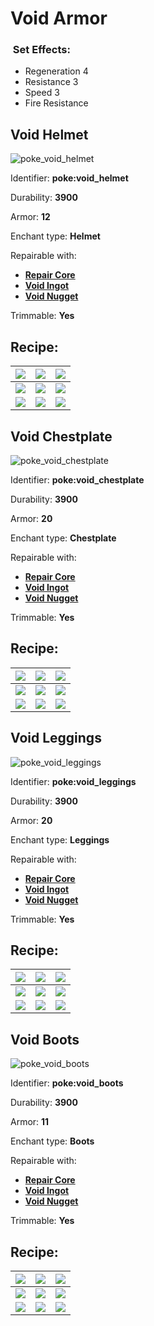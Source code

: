 # Void Armor

### <img src="https://github.com/user-attachments/assets/53329be8-f7e5-4c01-b7e4-a27b567c7998" alt="" data-size="line"> Set Effects:

* Regeneration 4
* Resistance 3
* Speed 3
* Fire Resistance

## Void Helmet

![poke\_void\_helmet](https://github.com/ItsMePok/PFE/assets/136857747/cbd58e5a-ad36-48ba-8548-94f9c2251aa6)

Identifier: **poke:void\_helmet**

Durability: **3900**

Armor: **12**

Enchant type: **Helmet**

Repairable with:

* [**Repair Core**](https://pfewiki.gitbook.io/home/items/cores/repair-core)
* [**Void Ingot**](https://pfewiki.gitbook.io/home/items/ingots/void-ingot)
* [**Void Nugget**](https://pfewiki.gitbook.io/home/items/nuggets/void-nugget)

Trimmable: **Yes**

## Recipe:

| [![](https://github.com/user-attachments/assets/98e8e0e5-c086-4e51-b3a8-220d76d43a96)](https://github.com/ItsMePok/PFE/wiki/Void-Block) | [![](https://github.com/user-attachments/assets/98e8e0e5-c086-4e51-b3a8-220d76d43a96)](https://github.com/ItsMePok/PFE/wiki/Void-Block)                         | [![](https://github.com/user-attachments/assets/98e8e0e5-c086-4e51-b3a8-220d76d43a96)](https://github.com/ItsMePok/PFE/wiki/Void-Block) |
| --------------------------------------------------------------------------------------------------------------------------------------- | --------------------------------------------------------------------------------------------------------------------------------------------------------------- | --------------------------------------------------------------------------------------------------------------------------------------- |
| [![](https://github.com/user-attachments/assets/98e8e0e5-c086-4e51-b3a8-220d76d43a96)](https://github.com/ItsMePok/PFE/wiki/Void-Block) | [![](https://github.com/ItsMePok/PFE/assets/136857747/31a3075a-f2ec-4825-8333-e93509fcc6ca)](https://github.com/ItsMePok/PFE/wiki/Platinum-Upgrade-Core)        | [![](https://github.com/user-attachments/assets/98e8e0e5-c086-4e51-b3a8-220d76d43a96)](https://github.com/ItsMePok/PFE/wiki/Void-Block) |
| [![](https://github.com/user-attachments/assets/98e8e0e5-c086-4e51-b3a8-220d76d43a96)](https://github.com/ItsMePok/PFE/wiki/Void-Block) | [![](https://github.com/ItsMePok/PFE/assets/136857747/b3cd0709-a33b-48e0-96c6-38cef9021655)](https://github.com/ItsMePok/PFE/wiki/Demonic-Armor#demonic-helmet) | [![](https://github.com/user-attachments/assets/98e8e0e5-c086-4e51-b3a8-220d76d43a96)](https://github.com/ItsMePok/PFE/wiki/Void-Block) |

## Void Chestplate

![poke\_void\_chestplate](https://github.com/ItsMePok/PFE/assets/136857747/ad3b350f-0344-45a7-9b6e-b52c7e649b29)

Identifier: **poke:void\_chestplate**

Durability: **3900**

Armor: **20**

Enchant type: **Chestplate**

Repairable with:

* [**Repair Core**](https://pfewiki.gitbook.io/home/items/cores/repair-core)
* [**Void Ingot**](https://pfewiki.gitbook.io/home/items/ingots/void-ingot)
* [**Void Nugget**](https://pfewiki.gitbook.io/home/items/nuggets/void-nugget)

Trimmable: **Yes**

## Recipe:

| [![](https://github.com/user-attachments/assets/98e8e0e5-c086-4e51-b3a8-220d76d43a96)](https://github.com/ItsMePok/PFE/wiki/Void-Block) | [![](https://github.com/user-attachments/assets/98e8e0e5-c086-4e51-b3a8-220d76d43a96)](https://github.com/ItsMePok/PFE/wiki/Void-Block)                             | [![](https://github.com/user-attachments/assets/98e8e0e5-c086-4e51-b3a8-220d76d43a96)](https://github.com/ItsMePok/PFE/wiki/Void-Block) |
| --------------------------------------------------------------------------------------------------------------------------------------- | ------------------------------------------------------------------------------------------------------------------------------------------------------------------- | --------------------------------------------------------------------------------------------------------------------------------------- |
| [![](https://github.com/user-attachments/assets/98e8e0e5-c086-4e51-b3a8-220d76d43a96)](https://github.com/ItsMePok/PFE/wiki/Void-Block) | [![](https://github.com/ItsMePok/PFE/assets/136857747/31a3075a-f2ec-4825-8333-e93509fcc6ca)](https://github.com/ItsMePok/PFE/wiki/Platinum-Upgrade-Core)            | [![](https://github.com/user-attachments/assets/98e8e0e5-c086-4e51-b3a8-220d76d43a96)](https://github.com/ItsMePok/PFE/wiki/Void-Block) |
| [![](https://github.com/user-attachments/assets/98e8e0e5-c086-4e51-b3a8-220d76d43a96)](https://github.com/ItsMePok/PFE/wiki/Void-Block) | [![](https://github.com/ItsMePok/PFE/assets/136857747/318cf86b-98c3-4e46-ac31-c84c1c11a34c)](https://github.com/ItsMePok/PFE/wiki/Demonic-Armor#demonic-chestplate) | [![](https://github.com/user-attachments/assets/98e8e0e5-c086-4e51-b3a8-220d76d43a96)](https://github.com/ItsMePok/PFE/wiki/Void-Block) |

## Void Leggings

![poke\_void\_leggings](https://github.com/ItsMePok/PFE/assets/136857747/0c5a36cb-cc83-4e5c-a102-0fcc8da9192a)

Identifier: **poke:void\_leggings**

Durability: **3900**

Armor: **20**

Enchant type: **Leggings**

Repairable with:

* [**Repair Core**](https://pfewiki.gitbook.io/home/items/cores/repair-core)
* [**Void Ingot**](https://pfewiki.gitbook.io/home/items/ingots/void-ingot)
* [**Void Nugget**](https://pfewiki.gitbook.io/home/items/nuggets/void-nugget)

Trimmable: **Yes**

## Recipe:

| [![](https://github.com/user-attachments/assets/98e8e0e5-c086-4e51-b3a8-220d76d43a96)](https://github.com/ItsMePok/PFE/wiki/Void-Block) | [![](https://github.com/user-attachments/assets/98e8e0e5-c086-4e51-b3a8-220d76d43a96)](https://github.com/ItsMePok/PFE/wiki/Void-Block)                           | [![](https://github.com/user-attachments/assets/98e8e0e5-c086-4e51-b3a8-220d76d43a96)](https://github.com/ItsMePok/PFE/wiki/Void-Block) |
| --------------------------------------------------------------------------------------------------------------------------------------- | ----------------------------------------------------------------------------------------------------------------------------------------------------------------- | --------------------------------------------------------------------------------------------------------------------------------------- |
| [![](https://github.com/user-attachments/assets/98e8e0e5-c086-4e51-b3a8-220d76d43a96)](https://github.com/ItsMePok/PFE/wiki/Void-Block) | [![](https://github.com/ItsMePok/PFE/assets/136857747/31a3075a-f2ec-4825-8333-e93509fcc6ca)](https://github.com/ItsMePok/PFE/wiki/Platinum-Upgrade-Core)          | [![](https://github.com/user-attachments/assets/98e8e0e5-c086-4e51-b3a8-220d76d43a96)](https://github.com/ItsMePok/PFE/wiki/Void-Block) |
| [![](https://github.com/user-attachments/assets/98e8e0e5-c086-4e51-b3a8-220d76d43a96)](https://github.com/ItsMePok/PFE/wiki/Void-Block) | [![](https://github.com/ItsMePok/PFE/assets/136857747/c76d8338-8a22-45f8-8660-a3dfeebf7b1c)](https://github.com/ItsMePok/PFE/wiki/Demonic-Armor#demonic-leggings) | [![](https://github.com/user-attachments/assets/98e8e0e5-c086-4e51-b3a8-220d76d43a96)](https://github.com/ItsMePok/PFE/wiki/Void-Block) |

## Void Boots

![poke\_void\_boots](https://github.com/ItsMePok/PFE/assets/136857747/04306433-a506-4c38-ba3c-b47a832cfbcb)

Identifier: **poke:void\_boots**

Durability: **3900**

Armor: **11**

Enchant type: **Boots**

Repairable with:

* [**Repair Core**](https://pfewiki.gitbook.io/home/items/cores/repair-core)
* [**Void Ingot**](https://pfewiki.gitbook.io/home/items/ingots/void-ingot)
* [**Void Nugget**](https://pfewiki.gitbook.io/home/items/nuggets/void-nugget)

Trimmable: **Yes**

## Recipe:

| [![](https://github.com/user-attachments/assets/98e8e0e5-c086-4e51-b3a8-220d76d43a96)](https://github.com/ItsMePok/PFE/wiki/Void-Block) | [![](https://github.com/user-attachments/assets/98e8e0e5-c086-4e51-b3a8-220d76d43a96)](https://github.com/ItsMePok/PFE/wiki/Void-Block)                        | [![](https://github.com/user-attachments/assets/98e8e0e5-c086-4e51-b3a8-220d76d43a96)](https://github.com/ItsMePok/PFE/wiki/Void-Block) |
| --------------------------------------------------------------------------------------------------------------------------------------- | -------------------------------------------------------------------------------------------------------------------------------------------------------------- | --------------------------------------------------------------------------------------------------------------------------------------- |
| [![](https://github.com/user-attachments/assets/98e8e0e5-c086-4e51-b3a8-220d76d43a96)](https://github.com/ItsMePok/PFE/wiki/Void-Block) | [![](https://github.com/ItsMePok/PFE/assets/136857747/31a3075a-f2ec-4825-8333-e93509fcc6ca)](https://github.com/ItsMePok/PFE/wiki/Platinum-Upgrade-Core)       | [![](https://github.com/user-attachments/assets/98e8e0e5-c086-4e51-b3a8-220d76d43a96)](https://github.com/ItsMePok/PFE/wiki/Void-Block) |
| [![](https://github.com/user-attachments/assets/98e8e0e5-c086-4e51-b3a8-220d76d43a96)](https://github.com/ItsMePok/PFE/wiki/Void-Block) | [![](https://github.com/ItsMePok/PFE/assets/136857747/f8df8bba-42a0-4092-8afc-21b84fa9c8fe)](https://github.com/ItsMePok/PFE/wiki/Demonic-Armor#demonic-boots) | [![](https://github.com/user-attachments/assets/98e8e0e5-c086-4e51-b3a8-220d76d43a96)](https://github.com/ItsMePok/PFE/wiki/Void-Block) |
